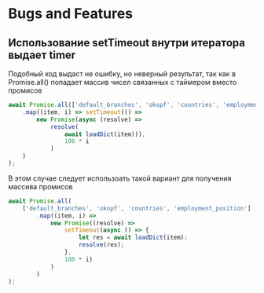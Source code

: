 # Bugs and Features

## Использование setTimeout внутри итератора выдает timer

Подобный код выдаст не ошибку, но неверный результат, так как в Promise.all() попадает массив чисел связанных с таймером вместо промисов

```javascript
await Promise.all(['default_branches', 'okopf', 'countries', 'employment_position']
    .map((item, i) => setTimeout(() =>
        new Promise(async (resolve) =>
            resolve(
                await loadDict(item))),
                100 * i
            )
    )
);
```

В этом случае следует использоать такой вариант для получения массива промисов

```javascript
await Promise.all(
    ['default_branches', 'okopf', 'countries', 'employment_position']
        .map((item, i) =>
            new Promise((resolve) =>
                setTimeout(async () => {
                    let res = await loadDict(item);
                    resolve(res);
                },
                100 * i)
            )
        )
);
```
